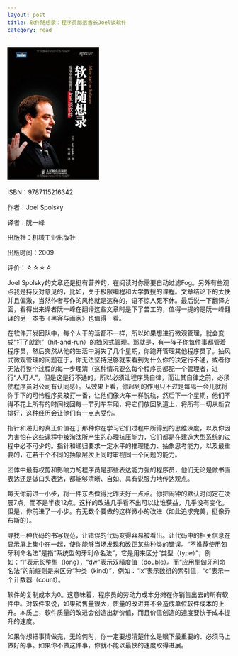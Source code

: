 ```yaml
---
layout: post
title: 软件随想录：程序员部落酋长Joel谈软件
category: read
---
```

<img class="cover" title="9787115216342" src="/images/2012/04/9787115216342-207x300.jpg" alt="软件随想录：程序员部落酋长Joel谈软件" width="207" height="300" />

ISBN：9787115216342

作者：Joel Spolsky

译者：阮一峰

出版社：机械工业出版社

出版时间：2009

评价：☆☆☆☆

Joel Spolsky的文章还是挺有营养的，在阅读时你需要自动过滤Fog。另外有些观点我是持反对意见的，比如，关于极限编程和大学教授的课程。文章结论下的太快并且偏激，当然作者写作的风格就是这样的，语不惊人死不休。最后说一下翻译方面，看得出来译者阮一峰在翻译这些文章时是下了苦工的，值得一提的是阮一峰翻译的另一本书《黑客与画家》也值得一看。

在软件开发团队中，每个人干的活都不一样，所以如果想进行微观管理，就会变成“打了就跑”（hit-and-run）的抽风式管理。那就是，有一阵子你每件事都管着程序员，然后突然从他的生活中消失了几个星期，你跑开管理其他程序员了。抽风式微观管理的问题在于，你无法坚持足够就来看到为什么你的决定行不通，或者你无法将整个过程的每一步理清（这种情况要么每个程序员都配一个管理者，进行“人盯人”，但是这是行不通的，所以必须让程序员自律，而让其自律之前，必须使程序员对公司有认同感）。从效果上看，你起到的作用只不过是每隔一会儿就将你手下的可怜程序员敲打一番，让他们像火车一样脱轨，然后下一个星期，他们不得不花上所有的时间找回每一节列车车厢，将它们放回轨道上，将所有一切从新安排好，这种经历会让他们有一点点受伤。

指针和递归的真正价值在于那种你在学习它们过程中所得到的思维深度，以及你因为害怕在这些课程中被淘汰所产生的心理抗压能力，它们都是在建造大型系统的过程中必不可少的。指针和递归要求一定水平的推理能力、抽象思考能力，以及最重要的，在若干个不同的抽象层次上同时审视同一个问题的能力。

团体中最有权势和影响力的程序员是那些表达能力强的程序员，他们无论是做书面表达还是做口头表达，都能够清晰、自如、具有说服力地传达观点。

每天你前进一小步，将一件东西做得比昨天好一点点。你把闹钟的默认时间定在凌晨7点，而不是半夜12点。这样的改进几乎看不出可以让谁获益，几乎没有变化。但是，你前进了一小步。有无数个要做的这样微小的改进（如此追求完美，挺像乔布斯的）。

寻找一种代码的书写规范，让错误的代码变得容易被看出。让代码中的相关信息在显示屏上集中在一起，使你能够当场发现和改正某些种类的错误。“不推荐使用匈牙利命名法”是指“系统型匈牙利命名法”，它是用来区分“类型（type）”，例如：“l”表示长整型（long），“dw”表示双精度值（double）。而“应用型匈牙利命名法”的前缀则是来区分“种类（kind）”，例如：“ix”表示数组的索引值，“c”表示一个计数器（count）。

软件的复制成本为0。这意味着，程序员的劳动力成本分摊在你销售出去的所有软件中。对软件来说，如果销售量很大，质量的改进并不会造成单位软件成本的上升。本质上，软件质量的改进会创造出新价值，而且价值创造的速度要快于成本提升的速度。

如果你想把事情做完，无论何时，你一定要想清楚什么是眼下最重要的、必须马上做好的事。如果你不做这件事，你就不能以最快的速度取得进展。
